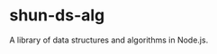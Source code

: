 shun-ds-alg
====================================

A library of data structures and algorithms in Node.js.